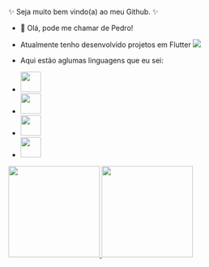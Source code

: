 ✨ Seja muito bem vindo(a) ao meu Github. ✨

- 👋 Olá, pode me chamar de Pedro!

- Atualmente tenho desenvolvido projetos em Flutter 
            <img src="https://cdn.jsdelivr.net/gh/devicons/devicon/icons/flutter/flutter-original.svg" />
          
- Aqui estão aglumas linguagens que eu sei:
- <img src="https://cdn.jsdelivr.net/gh/devicons/devicon/icons/java/java-original-wordmark.svg" width="40" height="40"/>
- <img src="https://cdn.jsdelivr.net/gh/devicons/devicon/icons/python/python-original-wordmark.svg" width="40" height="40"/>
- <img src="https://cdn.jsdelivr.net/gh/devicons/devicon/icons/dart/dart-original.svg" width="40" height="40"/>
- <img src="https://cdn.jsdelivr.net/gh/devicons/devicon/icons/javascript/javascript-original.svg" width="40" height="40"/>
          
          
          
                 

<!---
pedrokli/pedrokli is a ✨ special ✨ repository because its `README.md` (this file) appears on your GitHub profile.
You can click the Preview link to take a look at your changes.
--->

<div>
<a href="https://github.com/pedrokli">
<img height="180em" src="https://github-readme-stats.vercel.app/api/top-langs/?username=pedrokli&layout=compact&langs_count=7&theme=dracula"/>
<img height="180em" src="https://github-readme-stats.vercel.app/api?username=pedrokli&show_icons=true&theme=dracula&include_all_commits=true&count_private=true"/>
</div>
